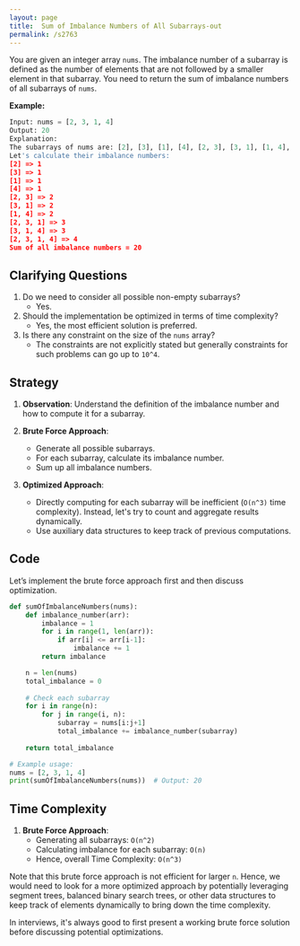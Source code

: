 ```yaml
---
layout: page
title:  Sum of Imbalance Numbers of All Subarrays-out
permalink: /s2763
---
```


You are given an integer array `nums`. The imbalance number of a subarray is defined as the number of elements that are not followed by a smaller element in that subarray. You need to return the sum of imbalance numbers of all subarrays of `nums`.

**Example:**
```python
Input: nums = [2, 3, 1, 4]
Output: 20
Explanation: 
The subarrays of nums are: [2], [3], [1], [4], [2, 3], [3, 1], [1, 4], [2, 3, 1], [3, 1, 4], [2, 3, 1, 4]. 
Let's calculate their imbalance numbers:
[2] => 1
[3] => 1
[1] => 1
[4] => 1
[2, 3] => 2
[3, 1] => 2
[1, 4] => 2
[2, 3, 1] => 3
[3, 1, 4] => 3
[2, 3, 1, 4] => 4
Sum of all imbalance numbers = 20
```

## Clarifying Questions

1. Do we need to consider all possible non-empty subarrays?
   - Yes.
2. Should the implementation be optimized in terms of time complexity? 
   - Yes, the most efficient solution is preferred.
3. Is there any constraint on the size of the `nums` array?
   - The constraints are not explicitly stated but generally constraints for such problems can go up to `10^4`.

## Strategy

1. **Observation**: Understand the definition of the imbalance number and how to compute it for a subarray.
2. **Brute Force Approach**:
   - Generate all possible subarrays.
   - For each subarray, calculate its imbalance number.
   - Sum up all imbalance numbers.

3. **Optimized Approach**:
   - Directly computing for each subarray will be inefficient (`O(n^3)` time complexity). Instead, let's try to count and aggregate results dynamically.
   - Use auxiliary data structures to keep track of previous computations.

## Code

Let’s implement the brute force approach first and then discuss optimization.

```python
def sumOfImbalanceNumbers(nums):
    def imbalance_number(arr):
        imbalance = 1
        for i in range(1, len(arr)):
            if arr[i] <= arr[i-1]:
                imbalance += 1
        return imbalance

    n = len(nums)
    total_imbalance = 0
    
    # Check each subarray
    for i in range(n):
        for j in range(i, n):
            subarray = nums[i:j+1]
            total_imbalance += imbalance_number(subarray)
    
    return total_imbalance

# Example usage:
nums = [2, 3, 1, 4]
print(sumOfImbalanceNumbers(nums))  # Output: 20
```

## Time Complexity

1. **Brute Force Approach**:
   - Generating all subarrays: `O(n^2)`
   - Calculating imbalance for each subarray: `O(n)`
   - Hence, overall Time Complexity: `O(n^3)`

Note that this brute force approach is not efficient for larger `n`. Hence, we would need to look for a more optimized approach by potentially leveraging segment trees, balanced binary search trees, or other data structures to keep track of elements dynamically to bring down the time complexity. 

In interviews, it's always good to first present a working brute force solution before discussing potential optimizations.